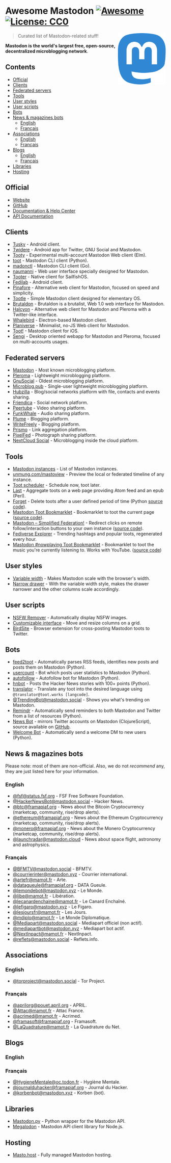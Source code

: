 # Awesome Mastodon [![Awesome](https://awesome.re/badge.svg)](https://awesome.re) [![License: CC0](https://img.shields.io/badge/License-CC0-lightgrey.svg)](https://creativecommons.org/publicdomain/zero/1.0/)

<img src="./assets/mastodon-logo.svg" align="right" width="150">

> Curated list of Mastodon-related stuff!

**Mastodon is the world's largest free, open-source, decentralized microblogging network**.

## Contents

- [Official](#official)
- [Clients](#clients)
- [Federated servers](#federated-servers)
- [Tools](#tools)
- [User styles](#user-styles)
- [User scripts](#user-scripts)
- [Bots](#bots)
- [News \& magazines bots](#news--magazines-bots)
  - [English](#english)
  - [Français](#français)
- [Associations](#associations)
  - [English](#english-1)
  - [Français](#français-1)
- [Blogs](#blogs)
  - [English](#english-2)
  - [Français](#français-2)
- [Libraries](#libraries)
- [Hosting](#hosting)

## Official

- [Website](https://joinmastodon.org)
- [GitHub](https://github.com/tootsuite/mastodon)
- [Documentation & Help Center](https://docs.joinmastodon.org/)
- [API Documentation](https://docs.joinmastodon.org/client/intro/)

## Clients

- [Tusky](https://play.google.com/store/apps/details?id=com.keylesspalace.tusky) - Android client.
- [Twidere](https://f-droid.org/packages/org.mariotaku.twidere/) - Android app for Twitter, GNU Social and Mastodon.
- [Tooty](https://github.com/n1k0/tooty) - Experimental multi-account Mastodon Web client (Elm).
- [toot](https://github.com/ihabunek/toot) - Mastodon CLI client (Python).
- [madonctl](https://github.com/McKael/madonctl) - Mastodon CLI client (Go).
- [naumanni](https://github.com/naumanni/naumanni) - Web user interface specially designed for Mastodon.
- [Tooter](https://github.com/dysk0/harbour-tooter) - Native client for SailfishOS.
- [Fedilab](https://framagit.org/tom79/fedilab) - Android client.
- [Pinafore](https://github.com/nolanlawson/pinafore) - Alternative web client for Mastodon, focused on speed and simplicity.
- [Tootle](https://github.com/bleakgrey/tootle) - Simple Mastodon client designed for elementary OS.
- [Brutaldon](https://git.carcosa.net/jmcbray/brutaldon) - Brutaldon is a brutalist, Web 1.0 web interface for Mastodon.
- [Halcyon](https://notabug.org/halcyon-suite/halcyon) - Alternative web client for Mastodon and Pleroma with a Twitter-like interface.
- [Whalebird](https://whalebird.social/en/desktop/contents) - Electron-based Mastodon client.
- [Planiverse](https://git.mulligrubs.me/planiverse/) - Minimalist, no-JS Web client for Mastodon.
- [Toot!](https://apps.apple.com/us/app/toot/id1229021451) - Mastodon client for iOS.
- [Sengi](https://nicolasconstant.github.io/sengi/) - Desktop oriented webapp for Mastodon and Pleroma, focused on multi-accounts usages.

## Federated servers

- [Mastodon](https://joinmastodon.org/servers) - Most known microblogging platform.
- [Pleroma](https://pleroma.social/) - Lightweight microblogging platform.
- [GnuSocial](https://gnu.io/social/) - Oldest microblogging platform.
- [Microblog.pub](https://microblog.pub/) - Single-user lightweight microblogging platform.
- [Hubzilla](https://zotlabs.org/page/hubzilla/hubzilla-project) - Blog/social networks platform with file, contacts and events sharing.
- [Friendica](https://friendi.ca/) - Social network platform.
- [Peertube](https://joinpeertube.org/) - Video sharing platform.
- [FunkWhale](https://funkwhale.audio/) - Audio sharing platform.
- [Plume](https://joinplu.me/) - Blogging platform.
- [WriteFreely](https://writefreely.org/) - Blogging platform.
- [Prismo](https://gitlab.com/prismosuite/prismo) - Link aggregation platform.
- [PixelFed](https://pixelfed.org/) - Photograph sharing platform.
- [NextCloud Social](https://apps.nextcloud.com/apps/social) - Microblogging inside the cloud platform.

## Tools

- [Mastodon instances](https://instances.social/list) - List of Mastodon instances.
- [unmung.com/mastoview](http://www.unmung.com/mastoview) - Preview the local or federated timeline of any instance.
- [Toot scheduler](https://scheduler.mastodon.tools/) - Schedule now, toot later.
- [Last](https://framagit.org/luc/last) - Aggregate toots on a web page providing Atom feed and an epub (Perl).
- [Forget](https://forget.codl.fr/about/) - Delete toots after a user defined period of time (Python [source code](https://github.com/codl/forget/)).
- [Mastodon Toot Bookmarklet](https://rknightuk.github.io/mastodon-toot-bookmarklet/) - Bookmarklet to toot the current page ([source code](https://github.com/rknightuk/mastodon-toot-bookmarklet/)).
- [Mastodon – Simplified Federation!](https://addons.mozilla.org/firefox/addon/mastodon-simplified-federation/) - Redirect clicks on remote follow/interaction buttons to your own instance ([source code](https://github.com/rugk/mastodon-simplified-federation)).
- [Fediverse Explorer](https://fediverse.0qz.fun/) - Trending hashtags and popular toots, regenerated every hour.
- [Mastodon #nowplaying Toot Bookmarklet](https://nowplaying.resynth1943.net) - Bookmarklet to toot the music you're currently listening to. Works with YouTube. ([source code](https://github.com/resynth1943/mastodon-nowplaying-toot-bookmarklet))

## User styles

- [Variable width](https://userstyles.org/styles/139721/mastodon-glitch-soc-variable-width) - Makes Mastodon scale with the browser's width.
- [Narrow drawer](https://userstyles.org/styles/141457/mastodon-dynamic-wide-columns-narrow-drawer) - With the variable width style, makes the drawer narrower and the other columns scale accordingly.

## User scripts

- [NSFW Remover](https://greasyfork.org/fr/scripts/29228-mastodon-nsfw-remover) - Automatically display NSFW images.
- [Customizable interface](https://openuserjs.org/scripts/bl00m/Mastodon_Customizable_Interface) - Move and resize columns on a grid.
- [BirdSite](https://gitlab.com/pmorinerie/birdsite) - Browser extension for cross-posting Mastodon toots to Twitter.

## Bots

- [feed2toot](https://gitlab.com/chaica/feed2toot) - Automatically parses RSS feeds, identifies new posts and posts them on Mastodon (Python).
- [usercount](https://github.com/josefkenny/usercount) - Bot which posts user statistics to Mastodon (Python).
- [autofollow](https://github.com/gled-rs/mastodon-autofollow) - Autofollow bot for Mastodon (Python).
- [hnbot](https://github.com/raymestalez/mastodon-hnbot) - Posts the Hacker News stories with 100+ points (Python).
- [translator](https://christopher.su/projects/translator/) - Translate any toot into the desired language using `@translator@toot.works [langcode]`.
- [@TrendingBot@mastodon.social](https://mastodon.social/@TrendingBot) - Shows you what's trending on Mastodon.
- [Remindr](https://gitlab.com/chaica/remindr) - Automatically send reminders to both Mastodon and Twitter from a list of resources (Python).
- [News Bot](https://botsin.space/@newsbot) - mirrors Twitter accounts on Mastodon (ClojureScript), source available on [GitHub](https://github.com/yogthos/mastodon-bot).
- [Welcome Bot](https://github.com/indyhall/mastodon-welcome-bot) - Automatically send a welcome DM to new users (Python).

## News & magazines bots

Please note: most of them are non-official. Also, we do not *recommend* any, they are just listed here for your information.

### English

- [@fsf@status.fsf.org](https://status.fsf.org/fsf) - FSF Free Software Foundation.
- [@HackerNewsBot@mastodon.social](https://mastodon.social/@HackerNewsBot) - Hacker News.
- [@btc@framapiaf.org](https://framapiaf.org/@btc) - News about the Bitcoin Cryptocurrency (marketcap, community, rise/drop alerts).
- [@ethereum@framapiaf.org](https://framapiaf.org/@ethereum) - News about the Ethereum Cryptocurrency (marketcap, community, rise/drop alerts).
- [@monero@framapiaf.org](https://framapiaf.org/@monero) - News about the Monero Cryptocurrency (marketcap, community, rise/drop alerts).
- [@launchradar@mastodon.cloud](https://mastodon.cloud/@launchradar) - News about space flight, astronomy and astrophysics.

### Français

- [@BFMTV@mastodon.social](https://mastodon.social/@BFMTV) - BFMTV.
- [@courrierinter@mastodon.xyz](https://mastodon.xyz/@courrierinter) - Courrier international.
- [@artefr@mamot.fr](https://mamot.fr/@artefr) - Arte.
- [@datagueule@framapiaf.org](https://framapiaf.org/@datagueule) - DATA Gueule.
- [@lemondebot@mastodon.xyz](https://mastodon.xyz/@lemondebot) - Le Monde.
- [@libe@mamot.fr](https://mamot.fr/@libe) - Libération.
- [@lecanardenchaine@mamot.fr](https://mamot.fr/@lecanardenchaine) - Le Canard Enchaîné.
- [@lefigaro@mastodon.xyz](https://mastodon.xyz/@lefigaro) - Le Figaro.
- [@lesjoursfr@mamot.fr](https://mamot.fr/@lesjoursfr) - Les Jours.
- [@mdiplo@mamot.fr](https://mamot.fr/@mdiplo) - Le Monde Diplomatique.
- [@Mediapart@mastodon.social](https://mastodon.social/@Mediapart) - Mediapart officiel (non actif).
- [@mediapartbot@mastodon.xyz](https://mastodon.xyz/@mediapartbot) - Mediapart bot actif.
- [@NextInpact@mamot.fr](https://mamot.fr/@NextInpact) - NextInpact.
- [@reflets@mastodon.social](https://mastodon.social/@reflets) - Reflets.info.

## Associations

### English

- [@torproject@mastodon.social](https://mastodon.social/@torproject) - Tor Project.

### Français

- [@aprilorg@pouet.april.org](https://pouet.april.org/@aprilorg) - APRIL.
- [@Attac@mamot.fr](https://mamot.fr/@Attac) - Attac France.
- [@acrimed@mamot.fr](https://mamot.fr/@acrimed) - Acrimed.
- [@framasoft@framapiaf.org](https://framapiaf.org/@Framasoft) - Framasoft.
- [@LaQuadrature@mamot.fr](https://mamot.fr/@LaQuadrature) - La Quadrature du Net.

## Blogs

### English

### Français

- [@HygieneMentale@oc.todon.fr](https://oc.todon.fr/@HygieneMentale) - Hygiène Mentale.
- [@journalduhacker@framapiaf.org](https://framapiaf.org/@journalduhacker) - Journal du Hacker.
- [@korbenbot@mastodon.xyz](https://mastodon.xyz/@korbenbot) - Korben (bot).

## Libraries

- [Mastodon.py](https://github.com/halcy/Mastodon.py) - Python wrapper for the Mastodon API.
- [Megalodon](https://github.com/h3poteto/megalodon) - Mastodon API client library for Node.js.

## Hosting

- [Masto.host](https://masto.host) - Fully managed Mastodon hosting.
